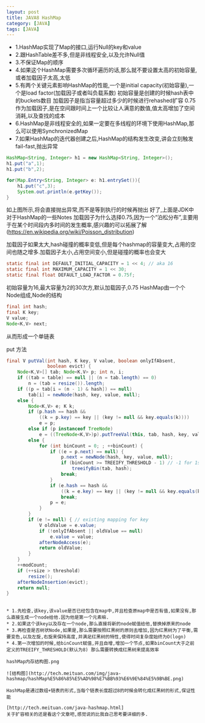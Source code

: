 ```yaml
---
layout: post
title: JAVA8 HashMap
category: [JAVA]
tags: [JAVA]
---
```


* 1.HashMap实现了Map的接口,运行Null的key和value
* 2.跟HashTable差不多,但是非线程安全,以及允许Null值
* 3.不保证Map的顺序
* 4.如果这个HashMap需要多次循环遍历的话,那么就不要设置太高的初始容量,或者加载因子太高,太低
* 5.有两个关键元素影响HashMap的性能,一个是initial capacity(初始容量),一个是load factor(加载因子或者叫负载系数)
初始容量是创建的时候hash表中的buckets数目
加载因子是指当容量超过多少的时候进行rehashed扩容
0.75作为加载因子,是在空间跟时间上一个比较让人满意的数值,值太高增加了空间消耗,以及查找的成本
* 6.HashMap是非线程安全的,如果一定要在多线程的环境下使用HashMap,那么可以使用SynchronizedMap
* 7.如果HashMap的迭代器创建之后,HashMap的结构发生改变,讲会立刻触发fail-fast,抛出异常

```JAVA
HashMap<String, Integer> h1 = new HashMap<String, Integer>();
h1.put("a",1);
h1.put("b",2);

for(Map.Entry<String, Integer> e: h1.entrySet()){
    h1.put("c",3);
    System.out.println(e.getKey());
}
```

如上图所示,将会直接抛出异常,而不是等到执行的时候再抛出
好了,上面是JDK中对于HashMap的一些Notes
加载因子为什么选择0.75,因为一个”泊松分布”,主要用于在某个时间段内多时间的发生概率,感兴趣的可以拓展了解(https://en.wikipedia.org/wiki/Poisson_distribution)

加载因子如果太大,hash碰撞的概率变低,但是每个hashmap的容量变大,占用的空间也随之增多.加载因子太小,占用空间变小,但是碰撞的概率也会变大

```JAVA
static final int DEFAULT_INITIAL_CAPACITY = 1 << 4; // aka 16
static final int MAXIMUM_CAPACITY = 1 << 30;
static final float DEFAULT_LOAD_FACTOR = 0.75f;
```

初始容量为16,最大容量为2的30次方,默认加载因子,0.75
HashMap由一个个Node组成,Node的结构

```JAVA
final int hash;
final K key;
V value;
Node<K,V> next;
```

从而形成一个单链表

put 方法

```JAVA
final V putVal(int hash, K key, V value, boolean onlyIfAbsent,
               boolean evict) {
    Node<K,V>[] tab; Node<K,V> p; int n, i;
    if ((tab = table) == null || (n = tab.length) == 0)
        n = (tab = resize()).length;
    if ((p = tab[i = (n - 1) & hash]) == null)
        tab[i] = newNode(hash, key, value, null);
    else {
        Node<K,V> e; K k;
        if (p.hash == hash &&
            ((k = p.key) == key || (key != null && key.equals(k))))
            e = p;
        else if (p instanceof TreeNode)
            e = ((TreeNode<K,V>)p).putTreeVal(this, tab, hash, key, value);
        else {
            for (int binCount = 0; ; ++binCount) {
                if ((e = p.next) == null) {
                    p.next = newNode(hash, key, value, null);
                    if (binCount >= TREEIFY_THRESHOLD - 1) // -1 for 1st
                        treeifyBin(tab, hash);
                    break;
                }
                if (e.hash == hash &&
                    ((k = e.key) == key || (key != null && key.equals(k))))
                    break;
                p = e;
            }
        }
        if (e != null) { // existing mapping for key
            V oldValue = e.value;
            if (!onlyIfAbsent || oldValue == null)
                e.value = value;
            afterNodeAccess(e);
            return oldValue;
        }
    }
    ++modCount;
    if (++size > threshold)
        resize();
    afterNodeInsertion(evict);
    return null;
}
```
```

* 1.先检查,该key,该value是否已经包含在map中,并且检查原map中是否有值,如果没有,那么直接生成一个node给他.因为他是第一个元素嘛.
* 2.如果这个该key以及存在一个node,那么直接将新的node赋值给他,替换掉原来的node
* 3.再检查是否树状Node,如果是,那么需要按照红黑树的原则去增加,因为红黑树为了平衡,需要变色,以及左旋,右旋来保持高度,并满足红黑树的特性,使得时间复杂度始终为O(logn)
* 4.第一次增加的时候,给binCount赋值,并且自增,增加一个节点,如果binCount大于之前定义的TREEIFY_THRESHOLD(默认为8) 那么需要转换成红黑树来提高效率

hashMap内存结构图.png

![结构图](http://tech.meituan.com/img/java-hashmap/hashMap%E5%86%85%E5%AD%98%E7%BB%93%E6%9E%84%E5%9B%BE.png)

HashMap是通过数组+链表的形式,当每个链表长度超过8的时候会转化成红黑树的形式,保证性能

[http://tech.meituan.com/java-hashmap.html]
关于扩容相关的还是看这个文章吧,感觉说的比我自己思考要详细的多.